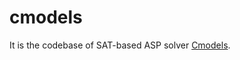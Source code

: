 # cmodels
It is the codebase of SAT-based ASP solver [Cmodels](https://www.cs.utexas.edu/users/tag/cmodels/).